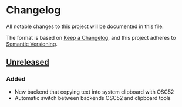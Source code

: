# Changelog

All notable changes to this project will be documented in this file.

The format is based on [Keep a Changelog](https://keepachangelog.com/en/1.0.0/),
and this project adheres to [Semantic Versioning](https://semver.org/spec/v2.0.0.html).

## [Unreleased]

### Added

- New backend that copying text into system clipboard with OSC52
- Automatic switch between backends OSC52 and clipboard tools

[Unreleased]: https://github.com/laggardkernel/ranger-oscyank/compare/7debe09...HEAD
